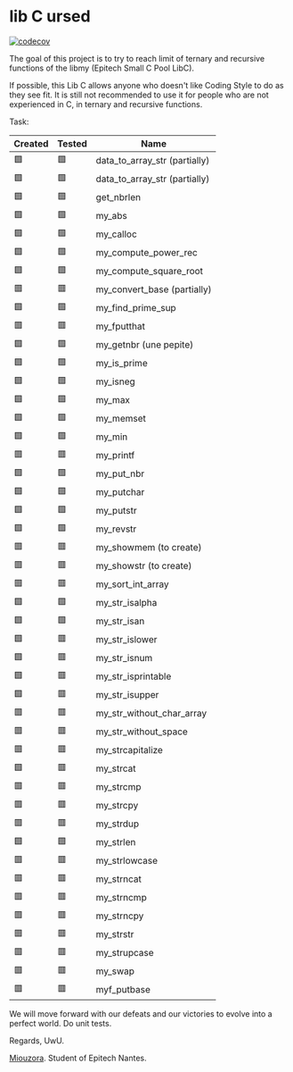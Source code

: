 # lib C ursed

[![codecov](https://codecov.io/gh/Miou-zora/lib-C-ursed/graph/badge.svg?token=RZDPCBU2NR)](https://codecov.io/gh/Miou-zora/lib-C-ursed)

The goal of this project is to try to reach limit of ternary and recursive functions of the libmy (Epitech Small C Pool LibC).

If possible, this Lib C allows anyone who doesn't like Coding Style to do as they see fit.
It is still not recommended to use it for people who are not experienced in C, in ternary and recursive functions.

Task:

Created        | Tested         | Name
---------------|----------------|-------
:green_square: | :green_square: | data_to_array_str (partially)
:green_square: | :green_square: | data_to_array_str (partially)
:green_square: | :green_square: | get_nbrlen
:green_square: | :green_square: | my_abs
:green_square: | :green_square: | my_calloc
:green_square: | :green_square: | my_compute_power_rec
:green_square: | :green_square: | my_compute_square_root
:red_square:   | :red_square:   | my_convert_base (partially)
:green_square: | :green_square: | my_find_prime_sup
:red_square:   | :red_square:   | my_fputthat
:green_square: | :green_square: | my_getnbr (une pepite)
:green_square: | :green_square: | my_is_prime
:green_square: | :green_square: | my_isneg
:green_square: | :green_square: | my_max
:green_square: | :green_square: | my_memset
:green_square: | :green_square: | my_min
:red_square:   | :red_square:   | my_printf
:green_square: | :green_square: | my_put_nbr
:green_square: | :green_square: | my_putchar
:green_square: | :green_square: | my_putstr
:green_square: | :green_square: | my_revstr
:red_square:   | :red_square:   | my_showmem (to create)
:red_square:   | :red_square:   | my_showstr (to create)
:red_square:   | :red_square:   | my_sort_int_array
:green_square: | :green_square: | my_str_isalpha
:green_square: | :green_square: | my_str_isan
:green_square: | :red_square:   | my_str_islower
:green_square: | :red_square:   | my_str_isnum
:green_square: | :red_square:   | my_str_isprintable
:green_square: | :red_square:   | my_str_isupper
:red_square:   | :red_square:   | my_str_without_char_array
:red_square:   | :red_square:   | my_str_without_space
:red_square:   | :red_square:   | my_strcapitalize
:green_square: | :red_square:   | my_strcat
:red_square:   | :red_square:   | my_strcmp
:red_square:   | :red_square:   | my_strcpy
:red_square:   | :red_square:   | my_strdup
:green_square: | :green_square: | my_strlen
:red_square:   | :red_square:   | my_strlowcase
:red_square:   | :red_square:   | my_strncat
:red_square:   | :red_square:   | my_strncmp
:red_square:   | :red_square:   | my_strncpy
:red_square:   | :red_square:   | my_strstr
:red_square:   | :red_square:   | my_strupcase
:red_square:   | :red_square:   | my_swap
:red_square:   | :red_square:   | myf_putbase

We will move forward with our defeats and our victories to evolve into a perfect world.
Do unit tests.

Regards, UwU.

[Miouzora](https://github.com/Miou-zora). Student of Epitech Nantes.
